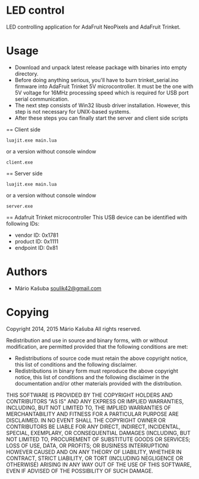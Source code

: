 LED control
======

LED controlling application for AdaFruit NeoPixels and AdaFruit Trinket.

Usage
=====

- Download and unpack latest release package with binaries into empty directory.
- Before doing anything serious, you'll have to burn trinket_serial.ino firmware into AdaFruit Trinket 5V microcontroller. It must be the one with 5V voltage for 16MHz processing speed which is required for USB port serial communication.
- The next step consists of Win32 libusb driver installation. However, this step is not necessary for UNIX-based systems.
- After these steps you can finally start the server and client side scripts

== Client side
```
luajit.exe main.lua
```
or a version without console window
```
client.exe
```

== Server side
```
luajit.exe main.lua
```
or a version without console window
```
server.exe
```

== Adafruit Trinket microcontroller
This USB device can be identified with following IDs:
- vendor ID: 0x1781
- product ID: 0x1111
- endpoint ID: 0x81

Authors
=======
* Mário Kašuba <soulik42@gmail.com>

Copying
=======
Copyright 2014, 2015 Mário Kašuba
All rights reserved.

Redistribution and use in source and binary forms, with or without
modification, are permitted provided that the following conditions are
met:

* Redistributions of source code must retain the above copyright
  notice, this list of conditions and the following disclaimer.
* Redistributions in binary form must reproduce the above copyright
  notice, this list of conditions and the following disclaimer in the
  documentation and/or other materials provided with the distribution.

THIS SOFTWARE IS PROVIDED BY THE COPYRIGHT HOLDERS AND CONTRIBUTORS
"AS IS" AND ANY EXPRESS OR IMPLIED WARRANTIES, INCLUDING, BUT NOT
LIMITED TO, THE IMPLIED WARRANTIES OF MERCHANTABILITY AND FITNESS FOR
A PARTICULAR PURPOSE ARE DISCLAIMED. IN NO EVENT SHALL THE COPYRIGHT
OWNER OR CONTRIBUTORS BE LIABLE FOR ANY DIRECT, INDIRECT, INCIDENTAL,
SPECIAL, EXEMPLARY, OR CONSEQUENTIAL DAMAGES (INCLUDING, BUT NOT
LIMITED TO, PROCUREMENT OF SUBSTITUTE GOODS OR SERVICES; LOSS OF USE,
DATA, OR PROFITS; OR BUSINESS INTERRUPTION) HOWEVER CAUSED AND ON ANY
THEORY OF LIABILITY, WHETHER IN CONTRACT, STRICT LIABILITY, OR TORT
(INCLUDING NEGLIGENCE OR OTHERWISE) ARISING IN ANY WAY OUT OF THE USE
OF THIS SOFTWARE, EVEN IF ADVISED OF THE POSSIBILITY OF SUCH DAMAGE.
